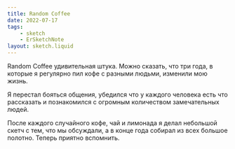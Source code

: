 ```yaml
---
title: Random Coffee
date: 2022-07-17
tags:
    - sketch
    - ErSketchNote
layout: sketch.liquid
---
```


Random Coffee удивительная штука. Можно сказать, что три года, в которые я регулярно пил кофе с разными людьми, изменили мою жизнь.

Я перестал бояться общения, убедился что у каждого человека есть что рассказать и познакомился с огромным количеством замечательных людей.

После каждого случайного кофе, чай и лимонада я делал небольшой скетч с тем, что мы обсуждали, а в конце года собирал из всех большое полотно. Теперь приятно вспомнить.
